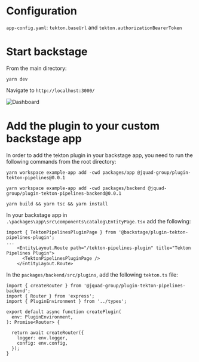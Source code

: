 # Configuration

`app-config.yaml`: `tekton.baseUrl` and `tekton.authorizationBearerToken` 

# Start backstage 

From the main directory: 

 `yarn dev`

Navigate to `http://localhost:3000/` 

![Dashboard](https://github.com/jquad-group/backstage/blob/main/img/tekton.png)



# Add the plugin to your custom backstage app

In order to add the tekton plugin in your backstage app, you need to run the following commands from the root directory:

`yarn workspace example-app add -cwd packages/app @jquad-group/plugin-tekton-pipelines@0.0.1`

`yarn workspace example-app add -cwd packages/backend @jquad-group/plugin-tekton-pipelines-backend@0.0.1`

`yarn build && yarn tsc && yarn install` 

In your backstage app in `.\packages\app\src\components\catalog\EntityPage.tsx` add the following:
 

```
import { TektonPipelinesPluginPage } from '@backstage/plugin-tekton-pipelines-plugin';
...
    <EntityLayout.Route path="/tekton-pipelines-plugin" title="Tekton Pipelines Plugin">
      <TektonPipelinesPluginPage />
    </EntityLayout.Route>    
```

In the `packages/backend/src/plugins`, add the following `tekton.ts` file:

```
import { createRouter } from '@jquad-group/plugin-tekton-pipelines-backend';
import { Router } from 'express';
import { PluginEnvironment } from '../types';

export default async function createPlugin(
  env: PluginEnvironment,
): Promise<Router> {

  return await createRouter({
    logger: env.logger,
    config: env.config,
  });
}
```